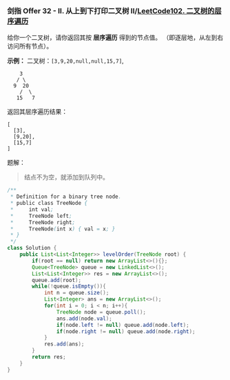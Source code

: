 ### 剑指 Offer 32 - II. 从上到下打印二叉树 II/[LeetCode102. 二叉树的层序遍历](https://leetcode-cn.com/problems/binary-tree-level-order-traversal/)

给你一个二叉树，请你返回其按 **层序遍历** 得到的节点值。 （即逐层地，从左到右访问所有节点）。

**示例：**
二叉树：`[3,9,20,null,null,15,7]`,

```
    3
   / \
  9  20
    /  \
   15   7
```

返回其层序遍历结果：

```
[
  [3],
  [9,20],
  [15,7]
]
```

题解：

> 结点不为空，就添加到队列中。

```java
/**
 * Definition for a binary tree node.
 * public class TreeNode {
 *     int val;
 *     TreeNode left;
 *     TreeNode right;
 *     TreeNode(int x) { val = x; }
 * }
 */
class Solution {
    public List<List<Integer>> levelOrder(TreeNode root) {
        if(root == null) return new ArrayList<>(){};
        Queue<TreeNode> queue = new LinkedList<>();
        List<List<Integer>> res = new ArrayList<>();
        queue.add(root);
        while(!queue.isEmpty()){
            int n = queue.size();
            List<Integer> ans = new ArrayList<>();
            for(int i = 0; i < n; i++){
                TreeNode node = queue.poll();
                ans.add(node.val);
                if(node.left != null) queue.add(node.left);
                if(node.right != null) queue.add(node.right);
            }
            res.add(ans);
        }
        return res;
    }
}
```

